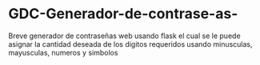 # GDC-Generador-de-contrase-as-
Breve generador de contraseñas web usando flask el cual se le puede asignar la cantidad deseada de los digitos requeridos usando minusculas, mayusculas, numeros y simbolos
